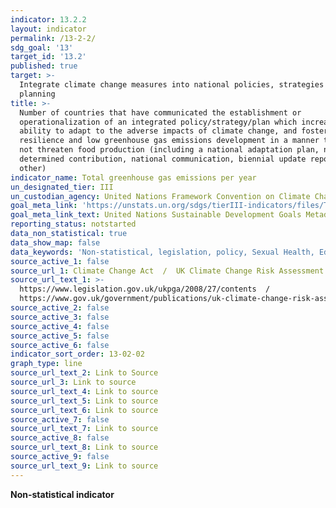 ```yaml
---
indicator: 13.2.2
layout: indicator
permalink: /13-2-2/
sdg_goal: '13'
target_id: '13.2'
published: true
target: >-
  Integrate climate change measures into national policies, strategies and
  planning
title: >-
  Number of countries that have communicated the establishment or
  operationalization of an integrated policy/strategy/plan which increases their
  ability to adapt to the adverse impacts of climate change, and foster climate
  resilience and low greenhouse gas emissions development in a manner that does
  not threaten food production (including a national adaptation plan, nationally
  determined contribution, national communication, biennial update report or
  other)
indicator_name: Total greenhouse gas emissions per year
un_designated_tier: III
un_custodian_agency: United Nations Framework Convention on Climate Change (UNFCCC)
goal_meta_link: 'https://unstats.un.org/sdgs/tierIII-indicators/files/Tier3-13-02-02.pdf'
goal_meta_link_text: United Nations Sustainable Development Goals Metadata (PDF 4.0 MB)
reporting_status: notstarted
data_non_statistical: true
data_show_map: false
data_keywords: 'Non-statistical, legislation, policy, Sexual Health, Education'
source_active_1: false
source_url_1: Climate Change Act  /  UK Climate Change Risk Assessment 2017
source_url_text_1: >-
  https://www.legislation.gov.uk/ukpga/2008/27/contents  / 
  https://www.gov.uk/government/publications/uk-climate-change-risk-assessment-2017
source_active_2: false
source_active_3: false
source_active_4: false
source_active_5: false
source_active_6: false
indicator_sort_order: 13-02-02
graph_type: line
source_url_text_2: Link to Source
source_url_3: Link to source
source_url_text_4: Link to source
source_url_text_5: Link to source
source_url_text_6: Link to source
source_active_7: false
source_url_text_7: Link to source
source_active_8: false
source_url_text_8: Link to source
source_active_9: false
source_url_text_9: Link to source
---
```

**Non-statistical indicator**
